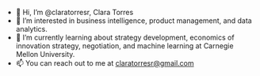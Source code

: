 - 👋 Hi, I’m @claratorresr, Clara Torres
- 👀 I’m interested in business intelligence, product management, and data analytics.
- 🌱 I’m currently learning about strategy development, economics of innovation strategy, negotiation, and machine learning
     at Carnegie Mellon University.
- 📫 You can reach out to me at claratorresr@gmail.com
<!---
claratorresr/claratorresr is a ✨ special ✨ repository because its `README.md` (this file) appears on your GitHub profile.
You can click the Preview link to take a look at your changes.
--->
